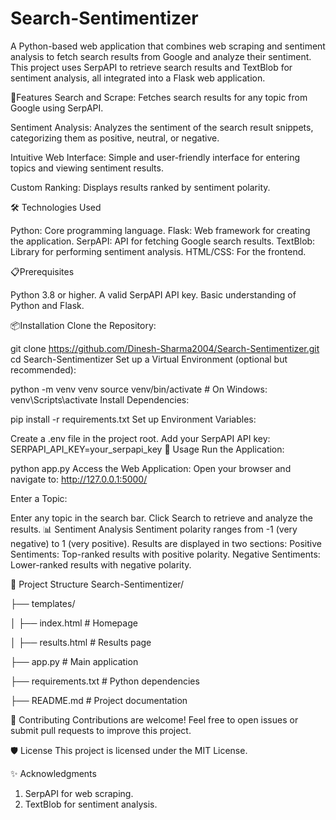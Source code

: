 # Search-Sentimentizer
A Python-based web application that combines web scraping and sentiment analysis to fetch search results from Google and analyze their sentiment. This project uses SerpAPI to retrieve search results and TextBlob for sentiment analysis, all integrated into a Flask web application.

🚀Features
Search and Scrape: Fetches search results for any topic from Google using SerpAPI.

Sentiment Analysis: Analyzes the sentiment of the search result snippets, categorizing them as positive, neutral, or negative.

Intuitive Web Interface: Simple and user-friendly interface for entering topics and viewing sentiment results.

Custom Ranking: Displays results ranked by sentiment polarity.


🛠️ Technologies Used

Python: Core programming language.
Flask: Web framework for creating the application.
SerpAPI: API for fetching Google search results.
TextBlob: Library for performing sentiment analysis.
HTML/CSS: For the frontend.


📋Prerequisites

Python 3.8 or higher.
A valid SerpAPI API key.
Basic understanding of Python and Flask.


📦Installation
Clone the Repository:

git clone https://github.com/Dinesh-Sharma2004/Search-Sentimentizer.git
cd Search-Sentimentizer
Set up a Virtual Environment (optional but recommended):

python -m venv venv
source venv/bin/activate   # On Windows: venv\Scripts\activate
Install Dependencies:

pip install -r requirements.txt
Set up Environment Variables:

Create a .env file in the project root.
Add your SerpAPI API key:
SERPAPI_API_KEY=your_serpapi_key
🔧 Usage
Run the Application:

python app.py
Access the Web Application: Open your browser and navigate to:
http://127.0.0.1:5000/

Enter a Topic:

Enter any topic in the search bar.
Click Search to retrieve and analyze the results.
📊 Sentiment Analysis
Sentiment polarity ranges from -1 (very negative) to 1 (very positive).
Results are displayed in two sections:
Positive Sentiments: Top-ranked results with positive polarity.
Negative Sentiments: Lower-ranked results with negative polarity.


📂 Project Structure
Search-Sentimentizer/

├── templates/

│   ├── index.html          # Homepage

│   ├── results.html        # Results page

├── app.py                  # Main application

├── requirements.txt        # Python dependencies

├── README.md               # Project documentation


🤝 Contributing
Contributions are welcome! Feel free to open issues or submit pull requests to improve this project.

🛡️ License
This project is licensed under the MIT License.

✨ Acknowledgments
1. SerpAPI for web scraping.
2. TextBlob for sentiment analysis.
